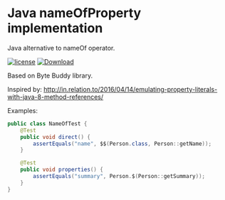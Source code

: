 Java nameOfProperty implementation
==================================

Java alternative to nameOf operator. 

[![license](https://img.shields.io/badge/license-Apache%20License%202.0-blue.svg?style=flat)](http://www.apache.org/licenses/LICENSE-2.0)
[![Download](https://api.bintray.com/packages/strangeway-org/libs/nameof/images/download.svg) ](https://bintray.com/strangeway-org/libs/nameof/_latestVersion)

Based on Byte Buddy library. 

Inspired by: http://in.relation.to/2016/04/14/emulating-property-literals-with-java-8-method-references/

Examples:
```java
public class NameOfTest {
    @Test
    public void direct() {
        assertEquals("name", $$(Person.class, Person::getName));
    }

    @Test
    public void properties() {
        assertEquals("summary", Person.$(Person::getSummary));
    }
}
```